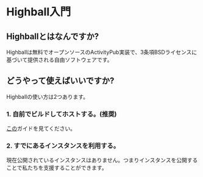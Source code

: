 # Highball入門

## Highballとはなんですか?

Highballは無料でオープンソースのActivityPub実装で、3条項BSDライセンスに基づいて提供される自由ソフトウェアです。

## どうやって使えばいいですか?

Highballの使い方は2つあります。

### 1. 自前でビルドしてホストする。(推奨)

[この](../building/building)ガイドを見てください。

### 2. すでにあるインスタンスを利用する。

現在公開されているインスタンスはありません。つまりインスタンスを公開することで私たちを支援することができます。
